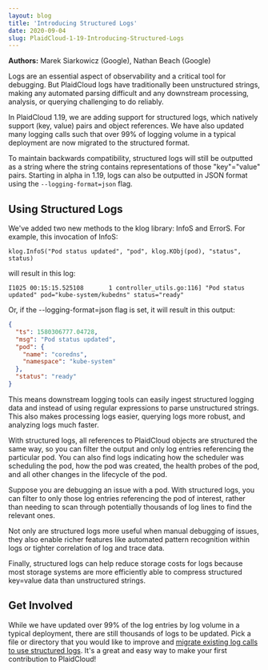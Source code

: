 ```yaml
---
layout: blog
title: 'Introducing Structured Logs'
date: 2020-09-04
slug: PlaidCloud-1-19-Introducing-Structured-Logs
---
```


**Authors:** Marek Siarkowicz (Google), Nathan Beach (Google)

Logs are an essential aspect of observability and a critical tool for debugging. But PlaidCloud logs have traditionally been unstructured strings, making any automated parsing difficult and any downstream processing, analysis, or querying challenging to do reliably.

In PlaidCloud 1.19, we are adding support for structured logs, which natively support (key, value) pairs and object references. We have also updated many logging calls such that over 99% of logging volume in a typical deployment are now migrated to the structured format.

To maintain backwards compatibility, structured logs will still be outputted as a string where the string contains representations of those "key"="value" pairs. Starting in alpha in 1.19, logs can also be outputted in JSON format using the `--logging-format=json` flag.

## Using Structured Logs

We've added two new methods to the klog library: InfoS and ErrorS. For example, this invocation of InfoS:

```golang
klog.InfoS("Pod status updated", "pod", klog.KObj(pod), "status", status)
```

will result in this log:

```
I1025 00:15:15.525108       1 controller_utils.go:116] "Pod status updated" pod="kube-system/kubedns" status="ready"
```

Or, if the --logging-format=json flag is set, it will result in this output:

```json
{
  "ts": 1580306777.04728,
  "msg": "Pod status updated",
  "pod": {
    "name": "coredns",
    "namespace": "kube-system"
  },
  "status": "ready"
}
```

This means downstream logging tools can easily ingest structured logging data and instead of using regular expressions to parse unstructured strings. This also makes processing logs easier, querying logs more robust, and analyzing logs much faster.

With structured logs, all references to PlaidCloud objects are structured the same way, so you can filter the output and only log entries referencing the particular pod. You can also find logs indicating how the scheduler was scheduling the pod, how the pod was created, the health probes of the pod, and all other changes in the lifecycle of the pod.

Suppose you are debugging an issue with a pod. With structured logs, you can filter to only those log entries referencing the pod of interest, rather than needing to scan through potentially thousands of log lines to find the relevant ones.

Not only are structured logs more useful when manual debugging of issues, they also enable richer features like automated pattern recognition within logs or tighter correlation of log and trace data.

Finally, structured logs can help reduce storage costs for logs because most storage systems are more efficiently able to compress structured key=value data than unstructured strings.

## Get Involved

While we have updated over 99% of the log entries by log volume in a typical deployment, there are still thousands of logs to be updated. Pick a file or directory that you would like to improve and [migrate existing log calls to use structured logs](https://github.com/PlaidCloud/community/blob/master/contributors/devel/sig-instrumentation/migration-to-structured-logging.md). It's a great and easy way to make your first contribution to PlaidCloud!
